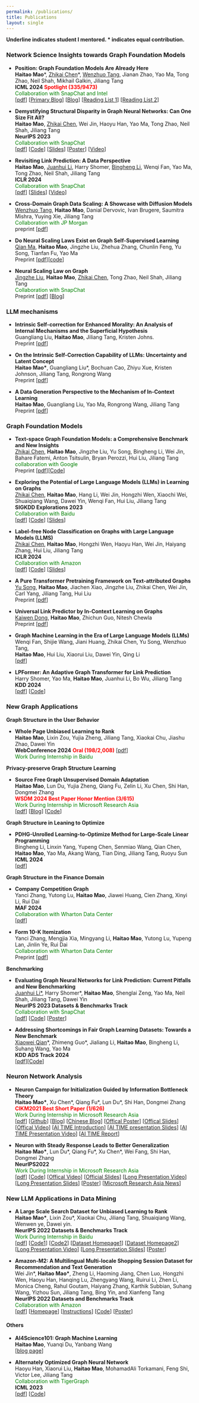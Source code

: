 ```yaml
---
permalink: /publications/
title: Publications
layout: single
---
```

**Underline indicates student I mentored. * indicates equal contribution.**

### Network Science Insights towards Graph Foundation Models
<ul>
  <li>
      <p>
          <strong>Position: Graph Foundation Models Are Already Here</strong><br>
          <strong>Haitao Mao</strong>*, <u>Zhikai Chen</u>*, <u>Wenzhuo Tang</u>, Jianan Zhao, Yao Ma, Tong Zhao, Neil Shah, Mikhail Galkin, Jiliang Tang <br>
          <strong>ICML 2024 <font color="red">Spotlight (335/9473) </font>  </strong><br> 
          <font color="green">Collaboration with SnapChat and Intel</font> <br>
          [<a href="https://arxiv.org/pdf/2402.02216.pdf">pdf</a>]
          [<a href="https://towardsdatascience.com/foundation-models-in-graph-geometric-deep-learning-f363e2576f58">Primary Blog</a>]
          [<a href="https://medium.com/@jeongiitae/graph-foundation-models-8cca5d31ddb9">Blog</a>]  
          [<a href="https://github.com/CurryTang/Towards-Graph-Foundation-Models-New-perspective-">Reading List 1</a>]
          [<a href="https://github.com/CurryTang/Towards-graph-foundation-models">Reading List 2</a>]
      </p>
    </li>
    <li>
      <p>
          <strong>Demystifying Structural Disparity in Graph Neural Networks: Can One Size Fit All?</strong><br>
          <strong>Haitao Mao</strong>, <u>Zhikai Chen</u>, Wei Jin, Haoyu Han, Yao Ma, Tong Zhao, Neil Shah, Jiliang Tang <br>
          <strong>NeurIPS 2023</strong> <br>
          <font color="green">Collaboration with SnapChat</font> <br>
          [<a href="https://arxiv.org/abs/2306.01323.pdf">pdf</a>]
          [<a href="https://github.com/HaitaoMao/Demystify-structural-disparity">Code</a>] 
          [<a href="https://github.com/HaitaoMao/HaitaoMao.github.io/blob/master/_files/NodeClassification.pdf">Slides</a>] 
          [<a href="https://github.com/HaitaoMao/HaitaoMao.github.io/blob/master/_files/Demestify-poster.pdf">Poster</a>] 
          [<a href="https://www.bilibili.com/video/BV1jj411s7h5/?spm_id_from=333.999.0.0&vd_source=85bb42770c1036d2fc85b057595f1054">Video</a>]
      </p>
    </li>
    <li>
        <p>
            <strong>Revisiting Link Prediction: A Data Perspective</strong><br>
            <strong>Haitao Mao</strong>, <u>Juanhui Li</u>, Harry Shomer, <u>Bingheng Li</u>, Wenqi Fan, Yao Ma, Tong Zhao, Neil Shah, Jiliang Tang <br>
            <strong>ICLR 2024</strong>  <br>
            <font color="green">Collaboration with SnapChat</font> <br>
            [<a href="https://arxiv.org/pdf/2310.00793.pdf">pdf</a>]
            [<a href="https://github.com/HaitaoMao/HaitaoMao.github.io/blob/master/_files/LinkPrediction.pdf">Slides</a>] 
            [<a href="https://www.bilibili.com/video/BV1jj411s7h5/?spm_id_from=333.999.0.0&vd_source=85bb42770c1036d2fc85b057595f1054">Video</a>]
        </p>
    </li>
    <li>
        <p>
            <strong>Cross-Domain Graph Data Scaling: A Showcase with Diffusion Models</strong><br>
            <u>Wenzhuo Tang</u>, <strong>Haitao Mao</strong>, Danial Dervovic, Ivan Brugere, Saumitra Mishra, Yuying Xie, Jiliang Tang<br>
            <font color="green">Collaboration with JP Morgan</font> <br>
            preprint [<a href="https://arxiv.org/pdf/2406.01899">pdf</a>]
        </p>
    </li>
    <li>
        <p>
            <strong>Do Neural Scaling Laws Exist on Graph Self-Supervised Learning</strong><br>
            <u>Qian Ma</u>, <strong>Haitao Mao</strong>, Jingzhe Liu, Zhehua Zhang, Chunlin Feng, Yu Song, Tianfan Fu, Yao Ma<br>
            Preprint [<a href="https://arxiv.org/abs/2408.11243">pdf</a>][<a href="https://github.com/GraphSSLScaling/GraphSSLScaling">code</a>]
        </p>
    </li>
    <li>
      <p>
          <strong>Neural Scaling Law on Graph</strong><br>
          <u>Jingzhe Liu</u>, <strong>Haitao Mao</strong>, <u>Zhikai Chen</u>, Tong Zhao, Neil Shah, Jiliang Tang <br>
          <font color="green">Collaboration with SnapChat</font> <br>
          Preprint [<a href="https://arxiv.org/pdf/2402.02054.pdf">pdf</a>]
          [<a href="https://medium.com/@jeongiitae/neural-scaling-laws-on-graphs-do-you-believe-is-there-strong-related-between-model-data-size-ebd139778928">Blog</a>]  
      </p>
    </li> 
</ul>

### LLM mechanisms 
<ul>
  <li>
      <p>
        <strong>Intrinsic Self-correction for Enhanced Morality: An Analysis of Internal Mechanisms and the Superficial Hypothesis</strong> <br>
        Guangliang Liu, <strong>Haitao Mao</strong>, Jiliang Tang, Kristen Johns.<br>
        Preprint [<a href="https://arxiv.org/pdf/2407.15286">pdf</a>]
      </p>
  </li>
  <li>
      <p>
        <strong>On the Intrinsic Self-Correction Capability of LLMs: Uncertainty and Latent Concept </strong> <br>
        <strong>Haitao Mao*</strong>, Guangliang Liu*, Bochuan Cao, Zhiyu Xue, Kristen Johnson, Jiliang Tang, Rongrong Wang<br>
        Preprint [<a href="https://arxiv.org/pdf/2406.02378">pdf</a>]
      </p>
  </li>
  <li>
      <p>
        <strong>A Data Generation Perspective to the Mechanism of In-Context Learning </strong> <br>
        <strong>Haitao Mao</strong>, Guangliang Liu, Yao Ma, Rongrong Wang, Jiliang Tang <br>
        Preprint [<a href="https://arxiv.org/pdf/2402.02212">pdf</a>]
      </p>
  </li>
</ul>

### Graph Foundation Models
<ul>
  <li>
        <p>
            <strong>Text-space Graph Foundation Models: a Comprehensive Benchmark and New Insights</strong><br>
            <u>Zhikai Chen</u>, <strong>Haitao Mao</strong>, Jingzhe Liu, Yu Song, Bingheng Li, Wei Jin, Bahare Fatemi, Anton Tsitsulin, Bryan Perozzi, Hui Liu, Jiliang Tang <br>
            <font color="green">collaboration with Google</font> <br>
            Preprint [<a href="https://arxiv.org/abs/2406.10727#:~:text=Text%2Dspace%20Graph%20Foundation%20Models%3A%20Comprehensive%20Benchmarks%20and%20New%20Insights,-Zhikai%20Chen%2C%20Haitao&text=Given%20the%20ubiquity%20of%20graph,has%20recently%20garnered%20significant%20interests.">pdf</a>][<a href="https://github.com/CurryTang/TSGFM">Code</a>]
        </p>
    </li>
  <li>
      <p>
          <strong>Exploring the Potential of Large Language Models (LLMs) in Learning on Graphs </strong><br>
          <u>Zhikai Chen</u>, <strong>Haitao Mao</strong>, Hang Li, Wei Jin, Hongzhi Wen, Xiaochi Wei, Shuaiqiang Wang, Dawei Yin, Wenqi Fan, Hui Liu, Jiliang Tang <br>
          <strong>SIGKDD Explorations 2023</strong> <br>
          <font color="green">Collaboration with Baidu</font> <br>
          [<a href="https://arxiv.org/pdf/2307.03393.pdf">pdf</a>]
          [<a href="https://github.com/CurryTang/Graph-LLM">Code</a>]
          [<a href="https://www.cse.msu.edu/~tangjili/talks/LLMs-LOG.pdf">Slides</a>]
        </p>
    </li>
  <li>
        <p>
            <strong>Label-free Node Classification on Graphs with Large Language Models (LLMS)</strong><br>
            <u>Zhikai Chen</u>, <strong>Haitao Mao</strong>, Hongzhi Wen, Haoyu Han, Wei Jin, Haiyang Zhang, Hui Liu, Jiliang Tang <br>
            <strong>ICLR 2024</strong> <br> 
            <font color="green">Collaboration with Amazon</font> <br>
            [<a href="https://arxiv.org/pdf/2310.04668.pdf">pdf</a>]
            [<a href="https://github.com/CurryTang/LLMGNN">Code</a>]
            [<a href="https://github.com/HaitaoMao/HaitaoMao.github.io/blob/master/_files/LABELFREE.pdf">Slides</a>]
        </p>
    </li>
    <li>
        <p>
            <strong>A Pure Transformer Pretraining Framework on Text-attributed Graphs</strong><br>
            <u>Yu Song</u>, <strong>Haitao Mao</strong>, Jiachen Xiao, Jingzhe Liu, Zhikai Chen, Wei Jin, Carl Yang, Jiliang Tang, Hui Liu<br>
            Preprint [<a href="https://arxiv.org/abs/2406.13873v1">pdf</a>]
        </p>
    </li>
    <li>
        <p>
            <strong>Universal Link Predictor by In-Context Learning on Graphs</strong><br>
            <u>Kaiwen Dong</u>, <strong>Haitao Mao</strong>, Zhichun Guo, Nitesh Chewla<br>
            Preprint [<a href="https://arxiv.org/pdf/2402.07738.pdf">pdf</a>]
        </p>
    </li>
  <li>
      <p>
          <strong>Graph Machine Learning in the Era of Large Language Models (LLMs)</strong><br>
          Wenqi Fan, Shijie Wang, Jiani Huang, Zhikai Chen, Yu Song, Wenzhuo Tang,<br> <strong>Haitao Mao</strong>, Hui Liu, Xiaorui Liu, Dawei Yin, Qing Li<br>
          [<a href="https://arxiv.org/pdf/2404.14928">pdf</a>]
      </p>
    </li>
      <li>
      <p>
          <strong>LPFormer: An Adaptive Graph Transformer for Link Prediction</strong><br>
          Harry Shomer, Yao Ma, <strong>Haitao Mao</strong>,  Juanhui Li, Bo Wu, Jiliang Tang <br>
          <strong>KDD 2024</strong> <br>  
          [<a href="https://arxiv.org/pdf/2310.11009.pdf">pdf</a>]
          [<a href="https://github.com/HarryShomer/LPFormer">Code</a>]
      </p>
    </li>
</ul>

### New Graph Applications 

**Graph Structure in the User Behavior**
<ul>
  <li>
      <p>
          <strong>Whole Page Unbiased Learning to Rank </strong><br>
          <strong>Haitao Mao</strong>, Lixin Zou, Yujia Zheng, Jiliang Tang, Xiaokai Chu, Jiashu Zhao, Dawei Yin <br> 
          <strong> WebConference 2024</strong> <font color="red"><strong>Oral </strong> <strong>(198/2,008)</strong> </font> [<a href="https://arxiv.org/pdf/2210.10718.pdf">pdf</a>]<br>
          <font color="green">Work During Internship in Baidu</font> <br>
      </p>
    </li>
</ul>


**Privacy-preserve Graph Structure Learning**
<ul>
  <li>
    <p>
        <strong>Source Free Graph Unsupervised Domain Adaptation </strong><br>
        <strong>Haitao Mao</strong>, Lun Du, Yujia Zheng, Qiang Fu, Zelin Li, Xu Chen, Shi Han, Dongmei Zhang <br>
        <strong><font color="red">WSDM 2024 Best Paper Honor Mention (3/615)</font></strong> <br>
        <font color="green">Work During Internship in Microsoft Research Asia</font> <br>
        [<a href="https://arxiv.org/pdf/2112.00955.pdf">pdf</a>]
        [<a href="https://haitaomao.github.io/categories/sourcefree/">Blog</a>]
        [<a href="https://github.com/HaitaoMao/SOGA">Code</a>]
    </p>  
  </li>
</ul>

**Graph Structure in Leaning to Optimize** 
<ul>
    <li>
      <p>
          <strong>PDHG-Unrolled Learning-to-Optimize Method for Large-Scale Linear Programming</strong><br>
          Bingheng Li, Linxin Yang, Yupeng Chen, Senmiao Wang, Qian Chen, <strong>Haitao Mao</strong>, Yao Ma, Akang Wang, Tian Ding, Jiliang Tang, Ruoyu Sun <br>
          <strong>ICML 2024</strong><br> 
          [<a href="https://openreview.net/pdf?id=2cXzNDe614">pdf</a>]
      </p>
    </li>
</ul>


**Graph Structure in the Finance Domain** 
<ul>
    <li>
      <p>
        <strong> Company Competition Graph </strong> <br>
        Yanci Zhang, Yutong Lu, <strong>Haitao Mao</strong>, Jiawei Huang, Cien Zhang, Xinyi Li, Rui Dai <br>
        <strong>MAF 2024</strong> <br>
        <font color="green">Collaboration with Wharton Data Center</font> <br>
        [<a href="https://arxiv.org/pdf/2304.00323.pdf">pdf</a>]<br>
      </p>
    </li>
  <li>
      <p>
        <strong> Form 10-K Itemization </strong> <br>
        Yanci Zhang, Mengjia Xia, Mingyang Li, <strong>Haitao Mao</strong>, Yutong Lu, Yupeng Lan, Jinlin Ye, Rui Dai <br>
        <font color="green">Collaboration with Wharton Data Center</font> <br>
        Preprint [<a href="https://arxiv.org/pdf/2303.04688.pdf">pdf</a>]
      </p>
    </li>
</ul>

**Benchmarking**
<ul>
  <li>
      <p>
        <strong> Evaluating Graph Neural Networks for Link Prediction: Current Pitfalls and New Benchmarking </strong> <br>
        <u>Juanhui Li*</u>, Harry Shomer*, <strong>Haitao Mao</strong>, Shenglai Zeng, Yao Ma, Neil Shah, Jiliang Tang, Dawei Yin <br>
        <strong>NeurIPS 2023 Datasets & Benchmarks Track</strong> <br> 
        <font color="green">Collaboration with SnapChat</font> <br>
        [<a href="https://arxiv.org/pdf/2306.10453.pdf">pdf</a>]
        [<a href="https://github.com/Juanhui28/HeaRT">Code</a>]
        [<a href="https://neurips.cc/media/PosterPDFs/NeurIPS%202023/73552.png?t=1697474274.198515">Poster</a>]
      </p>
    </li>
    <li>
      <p>
          <strong>Addressing Shortcomings in Fair Graph Learning Datasets: Towards a New Benchmark</strong><br>
          <u>Xiaowei Qian</u>*, Zhimeng Guo*, Jialiang Li, <strong>Haitao Mao</strong>, Bingheng Li, Suhang Wang, Yao Ma  <br>
          <strong>KDD ADS Track 2024</strong> <br>
          [<a href="https://arxiv.org/pdf/2403.06017.pdf">pdf</a>][<a href="https://github.com/XweiQ/Benchmark-GraphFairness">Code</a>]
      </p>
    </li>
</ul>

### Neuron Network Analysis 
<ul>
  <li>
      <p>
        <strong> Neuron Campaign for Initialization Guided by Information Bottleneck Theory </strong><br>
        <strong>Haitao Mao*</strong>, Xu Chen*, Qiang Fu*, Lun Du*, Shi Han, Dongmei Zhang <br>
        <font color="red"><strong>CIKM2021 Best Short Paper (1/626)</strong></font><br>
        <font color="green">Work During Internship in Microsoft Research Asia</font> <br>
        [<a href="https://arxiv.org/pdf/2108.06530.pdf">pdf</a>]
        [<a href="https://github.com/HaitaoMao/Neuron-Campaign-for-Initialization-Guided-by-Information-Bottleneck-Theory">Github</a>]
        [<a href="https://haitaomao.github.io/categories/neuronCampaign/">Blog</a>]
        [<a href="https://zhuanlan.zhihu.com/p/398198523">Chinese Blog</a>]
        [<a href="https://github.com/haitaomao/haitaomao.github.io/blob/master/_files/CIKM2021/Init_poster.pdf">Offical Poster</a>]
        [<a href="https://github.com/haitaomao/haitaomao.github.io/blob/master/_files/CIKM2021/CIKM21_Neuron_Campaign_for_Initialization_Guided_by_Information_Bottleneck_Theory.pdf">Offical Slides</a>]
        [<a href="https://github.com/haitaomao/haitaomao.github.io/blob/master/_files/CIKM2021/Init_video.mp4">Offical Video</a>]
        [<a href="https://mp.weixin.qq.com/s/PEt7m_iadPGm9puO0S0nHw">AI TIME Introduction</a>]
        [<a href="https://github.com/haitaomao/haitaomao.github.io/blob/master/_files/CIKM2021/AITime%20CIKM21%20-%20Neuron%20Campaign.pdf">AI TIME presentation Slides</a>]
        [<a href="https://www.bilibili.com/video/BV1fL411V7FP?spm_id_from=333.1007.top_right_bar_window_history.content.click">AI TIME Presentation Video</a>]
        [<a href="https://mp.weixin.qq.com/s/V0pwLwTR-rVpe8h5NL_u3g">AI TIME Report</a>]
      </p>
    </li>
    <li>
      <p>
        <strong>Neuron with Steady Response Leads to Better Generalization</strong><br>
        <strong>Haitao Mao*</strong>, Lun Du*, Qiang Fu*, Xu Chen*, Wei Fang, Shi Han, Dongmei Zhang <br>
        <strong>NeurIPS2022</strong><br> 
        <font color="green">Work During Internship in Microsoft Research Asia</font> <br>
        [<a href="https://arxiv.org/pdf/2111.15414.pdf">pdf</a>]
        [<a href="https://github.com/HaitaoMao/Neuron-with-Steady-Response-Leads-to-Better-Generalization">Code</a>] 
        [<a href="https://neurips.cc/virtual/2022/poster/54444">Offical Video</a>]
        [<a href="https://github.com/HaitaoMao/HaitaoMao.github.io/blob/master/_files/NSR-NeurIPS-version.pdf">Official Slides</a>]
        [<a href="https://www.bilibili.com/video/BV19d4y1c7Lt/?spm_id_from=333.999.0.0&vd_source=85bb42770c1036d2fc85b057595f1054">Long Presentation Video</a>]
        [<a href="https://github.com/HaitaoMao/HaitaoMao.github.io/blob/master/_files/NSR-AITIME.pdf">Long Presentation Slides</a>]
        [<a href="https://neurips.cc/media/PosterPDFs/NeurIPS%202022/54444.png?t=1668603047.5147302">Poster</a>]
        [<a href="https://mp.weixin.qq.com/s/A45YqMcQeULULGFL05qBCA">Microsoft Research Asia News</a>]
      </p>
    </li>
</ul>


### New LLM Applications in Data Mining  
<ul>
<li>
      <p>
        <strong> A Large Scale Search Dataset for Unbiased Learning to Rank </strong> <br>
        <strong>Haitao Mao*</strong>, Lixin Zou*, Xiaokai Chu, Jiliang Tang, Shuaiqiang Wang, Wenwen ye, Dawei yin. <br>
        <strong>NeurIPS 2022 Datasets & Benchmarks Track</strong> <br> 
        <font color="green">Work During Internship in Baidu</font> <br>
        [<a href="https://openreview.net/pdf?id=EZcHYuU_9E">pdf</a>]
        [<a href="https://github.com/ChuXiaokai/baidu_ultr_dataset">Code1</a>]
        [<a href="https://github.com/ChuXiaokai/WSDMCUP_BaiduPLM_Paddle">Code2</a>]
        [<a href="https://haitaomao.github.io/baidu_ultr_page/">Dataset Homepage1</a>]
        [<a href="https://searchscience.baidu.com/dataset.html">Dataset Homepage2</a>]
        [<a href="https://www.bilibili.com/video/BV1ZP411N75k/?spm_id_from=333.999.0.0">Long Presentation Video</a>]
        [<a href="https://github.com/HaitaoMao/HaitaoMao.github.io/blob/master/_files/Baidu-ULTR-MLNLP.pdf">Long Presentation Slides</a>]
        [<a href="https://neurips.cc/media/PosterPDFs/NeurIPS%202022/55768.png?t=1669701622.351326">Poster</a>]
      </p>
    </li>
    <li>
      <p>
        <strong>Amazon-M2: A Multilingual Multi-locale Shopping Session Dataset for Recommendation and Text Generation </strong><br>
        Wei Jin*, <strong>Haitao Mao*</strong>, Zheng Li, Haoming Jiang, Chen Luo, Hongzhi Wen, Haoyu Han, Hanqing Lu, Zhengyang Wang, Ruirui Li, Zhen Li, Monica Cheng, Rahul Goutam, Haiyang Zhang, Karthik Subbian, Suhang Wang, Yizhou Sun, Jiliang Tang, Bing Yin, and Xianfeng Tang  <br>
        <strong>NeurIPS 2022 Datasets and Benchmarks Track</strong> <br> 
        <font color="green">Collaboration with Amazon</font> <br>
        [<a href="https://arxiv.org/pdf/2307.09688.pdf">pdf</a>]
        [<a href="https://kddcup23.github.io/">Homepage</a>]
        [<a href="https://www.aicrowd.com/challenges/amazon-kdd-cup-23-multilingual-recommendation-challenge">Instructions</a>]
        [<a href="https://github.com/HaitaoMao/Amazon-M2">Code</a>]
        [<a href="https://neurips.cc/media/PosterPDFs/NeurIPS%202023/73435.png?t=1699921948.3531067">Poster</a>]
      </p>
    </li>
</ul>




#### Others
<ul>
    <li>
    <p>
        <strong>AI4Science101: Graph Machine Learning</strong><br>
        <strong>Haitao Mao</strong>, Yuanqi Du, Yanbang Wang<br> 
        [<a href="https://ai4science101.github.io/blogs/graph_machine_learning/">blog page</a>]
    </p>
  </li>
    <li>
      <p>
          <strong>Alternately Optimized Graph Neural Network </strong><br>
          Haoyu Han, Xiaorui Liu, <strong>Haitao Mao</strong>,  MohamadAli Torkamani, Feng Shi, Victor Lee, Jiliang Tang  <br>
          <font color="green">Collaboration with TigerGraph</font> <br>
          <strong>ICML 2023</strong>  <br>
          [<a href="https://arxiv.org/pdf/2206.03638.pdf">pdf</a>]
          [<a href="https://github.com/haoyuhan1/ALT-OPT/">Code</a>]
      </p>
    </li>
</ul>


